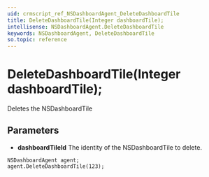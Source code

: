 ```yaml
---
uid: crmscript_ref_NSDashboardAgent_DeleteDashboardTile
title: DeleteDashboardTile(Integer dashboardTile);
intellisense: NSDashboardAgent.DeleteDashboardTile
keywords: NSDashboardAgent, DeleteDashboardTile
so.topic: reference
---
```


# DeleteDashboardTile(Integer dashboardTile);

Deletes the NSDashboardTile
  
## Parameters

* **dashboardTileId** The identity of the NSDashboardTile to delete.

```crmscript
NSDashboardAgent agent;
agent.DeleteDashboardTile(123);
```

